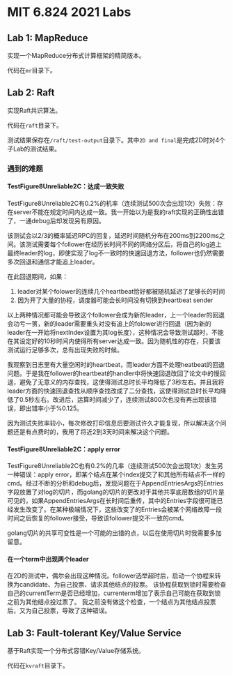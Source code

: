 # MIT 6.824 2021 Labs

## Lab 1: MapReduce
实现一个MapReduce分布式计算框架的精简版本。

代码在`mr`目录下。

## Lab 2: Raft
实现Raft共识算法。

代码在`raft`目录下。

测试结果保存在`/raft/test-output`目录下。其中`2D and final`是完成2D时对4个子Lab的测试结果。

### 遇到的难题
#### TestFigure8Unreliable2C：达成一致失败
TestFigure8Unreliable2C有0.2%的机率（连续测试500次会出现1次）失败：存在server不能在规定时间内达成一致。我一开始以为是我的raft实现的正确性出错了，一通debug后却发现另有原因。

该测试会以2/3的概率延迟RPC的回复，延迟时间随机分布在200ms到2200ms之间。该测试需要每个follower在经历长时间不同的网络分区后，将自己的log追上最终leader的log，即使实现了log不一致时的快速回退方法，follower也仍然需要多次回退和通信才能追上leader。

在此回退期间，如果：
1. leader对某个folower的连续几个heartbeat恰好都被随机延迟了足够长的时间
2. 因为开了大量的协程，调度器可能会长时间没有切换到heartbeat sender

以上两种情况都可能会导致这个follower会成为新的leader，上一个leader的回退会功亏一篑，新的leader需要重头对没有追上的folower进行回退（因为新的leader在一开始将nextIndex设置为其log长度），这种情况会导致测试超时，不能在其设定好的10秒时间内使得所有server达成一致。因为随机性的存在，只要该测试运行足够多次，总有出现失败的时候。

我观察到日志里有大量空闲时的heartbeat，而leader方面不处理heatbeat的回退问题。于是我在follower的heartbeat的handler中将快速回退改回了论文中的慢回退，避免了无意义的内存查找，这使得测试总时长平均降低了3秒左右。并且我将leader方面的快速回退查找从顺序查找改成了二分查找，这使得测试总时长平均降低了0.5秒左右。改进后，运算时间减少了，连续测试800次也没有再出现该错误，即出错率小于%0.125。

因为测试失败率较小，每次修改打印信息后要测试许久才能复现，所以解决这个问题还是有点费时的，我用了将近2到3天时间来解决这个问题。

#### TestFigure8Unreliable2C：apply error
TestFigure8Unreliable2C也有0.2%的几率（连续测试500次会出现1次）发生另一种错误：apply error，即某个结点在某个index提交了和其他所有结点不一样的cmd。经过不断的分析和debug后，发现问题在于AppendEntriesArgs的Entries字段放置了对log的切片，而golang的切片的更改对于其他共享底层数组的切片是可见的，如果AppendEntriesArgs在长时间后重传，其中的Entries字段很可能已经发生改变了。在某种极端情况下，这些改变了的Entries会被某个网络故障一段时间之后恢复的follower接受，导致该follower提交不一致的cmd。

golang切片的共享可变性是一个可能的出错的点，以后在使用切片时我需要多加留意。

#### 在一个term中出现两个leader
在2D的测试中，偶尔会出现这种情况。follower选举超时后，启动一个协程来转换为candidate、为自己投票、请求其他结点的投票。
该协程获取到锁时需要检查自己的currentTerm是否已经增加，currenterm增加了表示自己可能在获取到锁之前为其他结点投过票了。
我之前没有做这个检查，一个结点为其他结点投票后，又为自己投票，导致了这种错误。

## Lab 3: Fault-tolerant Key/Value Service
基于Raft实现一个分布式容错Key/Value存储系统。

代码在`kvraft`目录下。